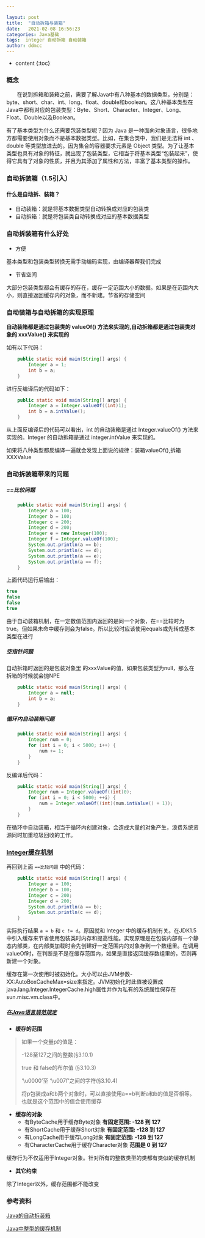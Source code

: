 ```yaml
---

layout: post
title:  "自动拆箱与装箱"
date:   2021-02-08 16:56:23
categories: Java基础
tags:  integer 自动拆箱 自动装箱
author: ddmcc
---
```


* content
{:toc}


### **概念**

       在说到拆箱和装箱之前，需要了解Java中有八种基本的数据类型，分别是：byte、short、char、int、long、float、double和boolean。这八种基本类型在Java中都有对应的包装类型：Byte、Short、Character、Integer、Long、Float、Double以及Boolean。




有了基本类型为什么还需要包装类型呢？因为 Java 是一种面向对象语言，很多地方都需要使用对象而不是基本数据类型。比如，在集合类中，我们是无法将 int 、double 等类型放进去的。因为集合的容器要求元素是 Object 类型。为了让基本类型也具有对象的特征，就出现了包装类型，它相当于将基本类型“包装起来”，使得它具有了对象的性质，并且为其添加了属性和方法，丰富了基本类型的操作。
 
### **自动拆装箱（1.5引入）**

#### **什么是自动拆、装箱？**

- 自动装箱：就是将基本数据类型自动转换成对应的包装类
- 自动拆箱：就是将包装类自动转换成对应的基本数据类型


### **自动拆装箱有什么好处**

- 方便

基本类型和包装类型转换无需手动编码实现，由编译器帮我们完成

- 节省空间

大部分包装类型都会有缓存的存在，缓存一定范围大小的数据。如果是在范围内大小，则直接返回缓存内的对象，而不新建。节省的存储空间


### **自动装箱与自动拆箱的实现原理**

**自动装箱都是通过包装类的 valueOf() 方法来实现的,自动拆箱都是通过包装类对象的 xxxValue() 来实现的**

如有以下代码：

```java
    public static void main(String[] args) {
        Integer a = 1;
        int b = a;
    }
```

进行反编译后的代码如下：

```java
    public static void main(String[] args) {
        Integer a = Integer.valueOf((int)1);
        int b = a.intValue();
    }
```

从上面反编译后的代码可以看出，int 的自动装箱是通过 Integer.valueOf() 方法来实现的。Integer 的自动拆箱是通过 integer.intValue 来实现的。

如果将八种类型都反编译一遍就会发现上面说的规律：装箱valueOf(),拆箱XXXValue



### **自动拆装箱带来的问题**


##### **==比较问题**

```java
    public static void main(String[] args) {
        Integer a = 100;
        Integer b = 100;
        Integer c = 200;
        Integer d = 200;
        Integer e = new Integer(100);
        Integer f = Integer.valueOf(100);
        System.out.println(a == b);
        System.out.println(c == d);
        System.out.println(a == e);
        System.out.println(a == f);
    }
```

上面代码运行后输出：
```java
true
false
false
true
```


由于自动装箱机制，在一定数值范围内返回的是同一个对象，在==比较时为true。但如果未命中缓存则会为false。所以比较时应该使用equals或先转成基本类型在进行


##### **空指针问题**

自动拆箱时返回的是包装对象里 的xxxValue的值，如果包装类型为null，那么在拆箱的时候就会抛NPE

```java
    public static void main(String[] args) {
        Integer a = null;
        int b = a;
    }
```


##### **循环内自动装箱问题**

```java
    public static void main(String[] args) {
        Integer num = 0;
        for (int i = 0; i < 5000; i++) {
            num += 1;
        }
    }
```

反编译后代码：

```java
    public static void main(String[] args) {
        Integer num = Integer.valueOf((int)0);
        for (int i = 0; i < 5000; ++i) {
            num = Integer.valueOf((int)(num.intValue() + 1));
        }
    }
```


在循环中自动装箱，相当于循环内创建对象，会造成大量的对象产生，浪费系统资源同时加重垃圾回收的工作。


### **[Integer缓存机制](http://www.hollischuang.com/archives/1174)**

再回到上面 `==比较问题` 中的代码：

```java
    public static void main(String[] args) {
        Integer a = 100;
        Integer b = 100;
        Integer c = 200;
        Integer d = 200;
        System.out.println(a == b);
        System.out.println(c == d);
    }
```

实际执行结果 `a = b` 和 `c != d`。原因就和 Integer 中的缓存机制有关。在JDK1.5中引入缓存来节省使用包装类时内存和提高性能。实现原理是在包装内部有一个静态内部类，在内部类加载时会先创建好一定范围内的对象存到一个数组里。在调用valueOf时，在判断是不是在缓存范围内，如果是直接返回缓存数组里的，否则再新建一个对象。

缓存在第一次使用时被初始化。大小可以由JVM参数-XX:AutoBoxCacheMax=size来指定。JVM初始化时此值被设置成java.lang.Integer.IntegerCache.high属性并作为私有的系统属性保存在sun.misc.vm.class中。


##### **在[Java语言规范规定](https://docs.oracle.com/javase/specs/jls/se8/html/jls-5.html#jls-5.1.7)**

+ **缓存的范围**

>如果一个变量p的值是：
> 
>-128至127之间的整数(§3.10.1)
>
>true 和 false的布尔值 (§3.10.3)
>
>‘\u0000’至 ‘\u007f’之间的字符(§3.10.4)
>  
>将p包装成a和b两个对象时，可以直接使用a==b判断a和b的值是否相等。也就是这个范围中的值会使用缓存


+ **缓存的对象**
  - 有ByteCache用于缓存Byte对象 **有固定范围: -128 到 127**
  - 有ShortCache用于缓存Short对象 **有固定范围: -128 到 127**
  - 有LongCache用于缓存Long对象 **有固定范围: -128 到 127**
  - 有CharacterCache用于缓存Character对象 **范围是 0 到 127**

缓存行为不仅适用于Integer对象。针对所有的整数类型的类都有类似的缓存机制

+ **其它约束**

除了Integer以外，缓存范围都不能改变


### **参考资料**

[Java的自动拆装箱](https://www.jianshu.com/p/cc9312104876)

[Java中整型的缓存机制](http://www.hollischuang.com/archives/1174)